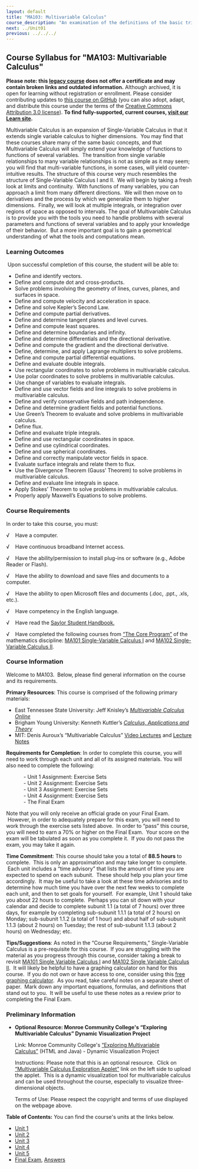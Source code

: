 ```yaml
---
layout: default
title: "MA103: Multivariable Calculus"
course_description: "An examination of the definitions of the basic trigonometric functions and their properties, trigonometric equations and identities, the laws of sines and cosines, polar coordinates and graphs, parametric equations, and elementary vector operations."
next: ../Unit01
previous: ../../../
---
```

Course Syllabus for "MA103: Multivariable Calculus"
---------------------------------------------------

**Please note: this [legacy course](https://sayloracademy.zendesk.com/hc/en-us/articles/206089967) does not offer a certificate and may contain 
broken links and outdated information.** Although archived, it is open 
for learning without registration or enrollment. Please consider contributing 
updates to [this course on GitHub](https://github.com/saylordotorg/course_ma103) 
(you can also adopt, adapt, and distribute this course under the terms of 
the [Creative Commons Attribution 3.0 license](http://creativecommons.org/licenses/by/3.0/)). **To find fully-supported, current courses, [visit our 
Learn site](https://learn.saylor.org).**

Multivariable Calculus is an expansion of Single-Variable Calculus in
that it extends single variable calculus to higher dimensions.  You may
find that these courses share many of the same basic concepts, and that
Multivariable Calculus will simply extend your knowledge of functions to
functions of several variables.  The transition from single variable
relationships to many variable relationships is not as simple as it may
seem; you will find that multi-variable functions, in some cases, will
yield counter-intuitive results. The structure of this course very much
resembles the structure of Single-Variable Calculus I and II.  We will
begin by taking a fresh look at limits and continuity.  With functions
of many variables, you can approach a limit from many different
directions.  We will then move on to derivatives and the process by
which we generalize them to higher dimensions.  Finally, we will look at
multiple integrals, or integration over regions of space as opposed to
intervals. The goal of Multivariable Calculus is to provide you with the
tools you need to handle problems with several parameters and functions
of several variables and to apply your knowledge of their behavior.  But
a more important goal is to gain a geometrical understanding of what the
tools and computations mean.

### Learning Outcomes

 Upon successful completion of this course, the student will be able
to:  

-   Define and identify vectors.
-   Define and compute dot and cross-products.
-   Solve problems involving the geometry of lines, curves, planes, and
    surfaces in space.
-   Define and compute velocity and acceleration in space.
-   Define and solve Kepler’s Second Law.
-   Define and compute partial derivatives.
-   Define and determine tangent planes and level curves.
-   Define and compute least squares.
-   Define and determine boundaries and infinity.
-   Define and determine differentials and the directional derivative.
-   Define and compute the gradient and the directional derivative.
-   Define, determine, and apply Lagrange multipliers to solve problems.
-   Define and compute partial differential equations.
-   Define and evaluate double integrals.
-   Use rectangular coordinates to solve problems in multivariable
    calculus.
-   Use polar coordinates to solve problems in multivariable calculus.
-   Use change of variables to evaluate integrals.
-   Define and use vector fields and line integrals to solve problems in
    multivariable calculus.
-   Define and verify conservative fields and path independence.
-   Define and determine gradient fields and potential functions.
-   Use Green’s Theorem to evaluate and solve problems in multivariable
    calculus.
-   Define flux.
-   Define and evaluate triple integrals.
-   Define and use rectangular coordinates in space.
-   Define and use cylindrical coordinates.
-   Define and use spherical coordinates.
-   Define and correctly manipulate vector fields in space.
-   Evaluate surface integrals and relate them to flux.
-   Use the Divergence Theorem (Gauss’ Theorem) to solve problems in
    multivariable calculus.
-   Define and evaluate line integrals in space.
-   Apply Stokes’ Theorem to solve problems in multivariable calculus.
-   Properly apply Maxwell’s Equations to solve problems.

### Course Requirements

In order to take this course, you must:  
  
 √    Have a computer.  
  
 √    Have continuous broadband Internet access.  
  
 √    Have the ability/permission to install plug-ins or software (e.g.,
Adobe Reader or Flash).  
  
 √    Have the ability to download and save files and documents to a
computer.  
  
 √    Have the ability to open Microsoft files and documents (.doc,
.ppt., .xls, etc.).  
  
 √    Have competency in the English language.  
  
 √    Have read the [Saylor Student
Handbook.](https://resources.saylor.org/archived/wp-content/uploads/2012/05/Saylor-StudentHandbook.pdf)  
  
 √    Have completed the following courses from [“The Core
Program”](http://www.saylor.org/majors/mathematics/) of the mathematics
discipline: [MA101 Single-Variable Calculus
I](http://www.saylor.org/courses/ma101/) and [MA102 Single-Variable
Calculus II](http://www.saylor.org/courses/ma102/).

### Course Information

Welcome to MA103.  Below, please find general information on the course
and its requirements.

**Primary Resources**: This course is comprised of the following primary
materials:

-   East Tennessee State University: Jeff Knisley’s [*Multivariable
    Calculus Online*](http://math.etsu.edu/multicalc/prealpha/index.htm)
-   Brigham Young University: Kenneth Kuttler’s [*Calculus, Applications
    and Theory*](http://www.math.byu.edu/~klkuttle/)
-   MIT: Denis Auroux’s “Multivariable Calculus” [Video
    Lectures](http://ocw.mit.edu/courses/mathematics/18-02-multivariable-calculus-fall-2007/video-lectures/) and
    [Lecture
    Notes](http://ocw.mit.edu/courses/mathematics/18-02-multivariable-calculus-fall-2007/lecture-notes/)

**Requirements for Completion**: In order to complete this course, you
will need to work through each unit and all of its assigned materials.
You will also need to complete the following:

            - Unit 1 Assignment: Exercise Sets  
             - Unit 2 Assignment: Exercise Sets  
             - Unit 3 Assignment: Exercise Sets  
             - Unit 4 Assignment: Exercise Sets  
             - The Final Exam

Note that you will only receive an official grade on your Final Exam.
 However, in order to adequately prepare for this exam, you will need to
work through the exercise sets listed above.  In order to “pass” this
course, you will need to earn a 70% or higher on the Final Exam.  Your
score on the exam will be tabulated as soon as you complete it.  If you
do not pass the exam, you may take it again. 

**Time Commitment**: This course should take you a total of **88.5
hours** to complete.  This is only an approximation and may take longer
to complete.  Each unit includes a “time advisory” that lists the amount
of time you are expected to spend on each subunit.  These should help
you plan your time accordingly.  It may be useful to take a look at
these time advisories and to determine how much time you have over the
next few weeks to complete each unit, and then to set goals for
yourself.  For example, Unit 1 should take you about 22 hours to
complete.  Perhaps you can sit down with your calendar and decide to
complete subunit 1.1 (a total of 7 hours) over three days, for example
by completing sub-subunit 1.1.1 (a total of 2 hours) on Monday;
sub-subunit 1.1.2 (a total of 1 hour) and about half of sub-subunit
1.1.3 (about 2 hours) on Tuesday; the rest of sub-subunit 1.1.3 (about 2
hours) on Wednesday; etc.

**Tips/Suggestions**: As noted in the “Course Requirements,”
Single-Variable Calculus is a pre-requisite for this course.  If you are
struggling with the material as you progress through this course,
consider taking a break to revisit [MA101 Single Variable Calculus
I](http://www.saylor.org/courses/ma101/) and [MA102 Single Variable
Calculus II](http://www.saylor.org/courses/ma102/).  It will likely be
helpful to have a graphing calculator on hand for this course.  If you
do not own or have access to one, consider using this [free graphing
calculator](http://www.calculateforfree.com/graph.html).  As you read,
take careful notes on a separate sheet of paper.  Mark down any
important equations, formulas, and definitions that stand out to you.
 It will be useful to use these notes as a review prior to completing
the Final Exam.

### Preliminary Information

-   **Optional Resource: Monroe Community College's “Exploring
    Multivariable Calculus” Dynamic Visualization Project**

    Link: Monroe Community College's [“Exploring Multivariable
    Calculus”](http://web.monroecc.edu/calcNSF/) (HTML and Java) -
    Dynamic Visualization Project  
      
     Instructions: Please note that this is an optional resource.  Click
    on [“Multivariable Calculus Exploration
    Applet”](http://web.monroecc.edu/manila/webfiles/calcNSF/JavaCode/CalcPlot3D.htm) link
    on the left side to upload the applet.  This is a dynamic
    visualization tool for multivariable calculus and can be used
    throughout the course, especially to visualize three-dimensional
    objects.  
      
     Terms of Use: Please respect the copyright and terms of use
    displayed on the webpage above.

**Table of Contents:** You can find the course's units at the links below.

- [Unit 1](https://legacy.saylor.org/ma103/Unit01/)
- [Unit 2](https://legacy.saylor.org/ma103/Unit02/)
- [Unit 3](https://legacy.saylor.org/ma103/Unit03/)
- [Unit 4](https://legacy.saylor.org/ma103/Unit04/)
- [Unit 5](https://legacy.saylor.org/ma103/Unit05/)
- [Final Exam](http://saylordotorg.github.io/LegacyExams/MA/MA103/MA103-FinalExam.html), [Answers](http://saylordotorg.github.io/LegacyExams/MA/MA103/MA103-FinalExam-Answers.html)
